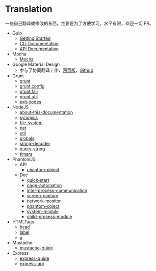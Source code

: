 # Translation

一些自己翻译或修改的东西，主要是为了方便学习。水平有限，欢迎一切 PR。

* Gulp
    * [Getting Started](https://github.com/poppinlp/Lranslation/blob/master/gulp/getting-started.md)
    * [CLI Documentation](https://github.com/poppinlp/Lranslation/blob/master/gulp/CLI.md)
    * [API Documentation](https://github.com/poppinlp/Lranslation/blob/master/gulp/API.md)
* Mocha
    * [Mocha](https://mochacn.github.io/)
* Google Material Design
    * 参与了协同翻译工作，[网页版](http://design.1sters.com/)，[Github](https://github.com/1sters/material_design_zh)
* Grunt
    * [grunt](https://github.com/poppinlp/Lranslation/blob/master/grunt/api/grunt.md)
    * [grunt.config](https://github.com/poppinlp/Lranslation/blob/master/grunt/api/grunt.config.md)
    * [grunt.fail](https://github.com/poppinlp/Lranslation/blob/master/grunt/api/grunt.fail.md)
    * [grunt.util](https://github.com/poppinlp/Lranslation/blob/master/grunt/api/grunt.util.md)
    * [exit-codes](https://github.com/poppinlp/Lranslation/blob/master/grunt/api/exit-codes.md)
* NodeJS
    * [about-this-documentation](https://github.com/poppinlp/Lranslation/blob/master/nodejs/about-this-documentation.md)
    * [synopsis](https://github.com/poppinlp/Lranslation/blob/master/nodejs/synopsis.md)
    * [file-system](https://github.com/poppinlp/Lranslation/blob/master/nodejs/file-system.md)
    * [net](https://github.com/poppinlp/Lranslation/blob/master/nodejs/net.md)
    * [util](https://github.com/poppinlp/Lranslation/blob/master/nodejs/util.md)
    * [globals](https://github.com/poppinlp/Lranslation/blob/master/nodejs/globals.md)
    * [string-decoder](https://github.com/poppinlp/Lranslation/blob/master/nodejs/string-decoder.md)
    * [query-string](https://github.com/poppinlp/Lranslation/blob/master/nodejs/query-string.md)
    * [timers](https://github.com/poppinlp/Lranslation/blob/master/nodejs/timers.md)
* PhantomJS
    * API
        * [phantom-object](https://github.com/poppinlp/Lranslation/blob/master/phantomJS/api/phantom-object.md)
    * Doc
        * [quick-start](https://github.com/poppinlp/Lranslation/blob/master/phantomJS/doc/quick-start.md)
        * [page-automation](https://github.com/poppinlp/Lranslation/blob/master/phantomJS/doc/page-automation.md)
        * [inter-process-communication](https://github.com/poppinlp/Lranslation/blob/master/phantomJS/doc/inter-process-communication.md)
        * [screen-capture](https://github.com/poppinlp/Lranslation/blob/master/phantomJS/doc/screen-capture.md)
        * [network-monitor](https://github.com/poppinlp/Lranslation/blob/master/phantomJS/doc/network-monitor.md)
        * [phantom-object](https://github.com/poppinlp/Lranslation/blob/master/phantomJS/doc/phantom-object.md)
        * [system-module](https://github.com/poppinlp/Lranslation/blob/master/phantomJS/doc/system.md)
        * [child-process-module](https://github.com/poppinlp/Lranslation/blob/master/phantomJS/doc/child-process.md)
* HTMLTags
    * [head](https://github.com/poppinlp/Lranslation/blob/master/HTMLTags/head.md)
    * [label](https://github.com/poppinlp/Lranslation/blob/master/HTMLTags/label.md)
    * [a](https://github.com/poppinlp/Lranslation/blob/master/HTMLTags/a.md)
* Mustache
    * [mustache-guide](https://github.com/poppinlp/Lranslation/blob/master/mustache/mustache-guide.md)
* Express
    * [express-guide](https://github.com/poppinlp/Lranslation/blob/master/express/express-guide.md)
    * [express-api](https://github.com/poppinlp/Lranslation/blob/master/express/express-api.md)
